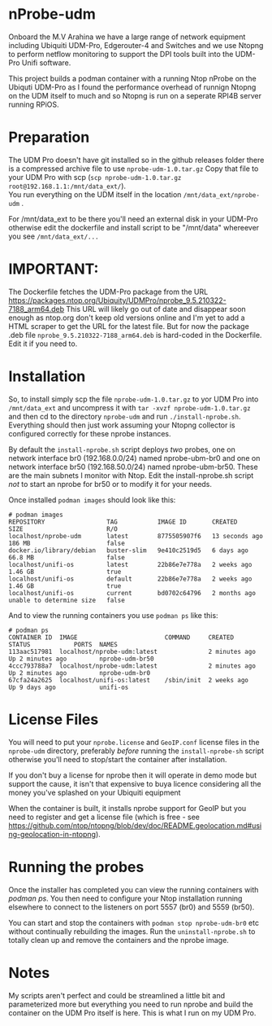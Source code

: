 # nProbe-udm

Onboard the M.V Arahina we have a large range of network equipment including Ubiquiti UDM-Pro, Edgerouter-4 and Switches and we use Ntopng to perform netflow monitoring to support the DPI tools built into the UDM-Pro Unifi software. 

This project builds a podman container with a running Ntop nProbe on the Ubiquti UDM-Pro as I found the performance overhead of runnign Ntopng on the UDM itself to much and so Ntopng is run on a seperate RPI4B server running RPiOS.  

# Preparation
The UDM Pro doesn't have git installed so in the github releases folder there is a compressed archive file to use ```nprobe-udm-1.0.tar.gz```
Copy that file to your UDM Pro with scp (```scp nprobe-udm-1.0.tar.gz root@192.168.1.1:/mnt/data_ext/```).  
You run everything on the UDM itself in the location ```/mnt/data_ext/nprobe-udm``` . 

For /mnt/data_ext to be there you'll need an external disk in your UDM-Pro otherwise edit the dockerfile and install script to be "/mnt/data" whereever you see ```/mnt/data_ext/...```  

# IMPORTANT:  
The Dockerfile fetches the UDM-Pro package from the URL https://packages.ntop.org/Ubiquity/UDMPro/nprobe_9.5.210322-7188_arm64.deb
This URL will likely go out of date and disappear soon enough as ntop.org don't keep old versions online and I'm yet to add a HTML scraper to get the URL for the latest file.  But for now the package .deb file ```nprobe_9.5.210322-7188_arm64.deb``` is hard-coded in the Dockerfile.  Edit it if you need to.  

# Installation

So, to install simply scp the file ```nprobe-udm-1.0.tar.gz``` to yor UDM Pro into ```/mnt/data_ext``` and uncompress it with ```tar -xvzf nprobe-udm-1.0.tar.gz``` and then cd to the directory ```nprobe-udm``` and run ```./install-nprobe.sh```.  Everything should then just work assuming your Ntopng collector is configured correctly for these nprobe instances.

By default the ```install-nprobe.sh``` script deploys *two* probes, one on network interface br0 (192.168.0.0/24) named nprobe-ubm-br0 and one on network interface br50 (192.168.50.0/24) named nprobe-ubm-br50.  These are the main subnets I monitor with Ntop.  Edit the install-nprobe.sh script *not* to start an nprobe for br50 or to modify it for your needs.

Once installed ```podman images``` should look like this:

```
# podman images
REPOSITORY                 TAG           IMAGE ID       CREATED          SIZE                       R/O
localhost/nprobe-udm       latest        8775505907f6   13 seconds ago   186 MB                     false
docker.io/library/debian   buster-slim   9e410c2519d5   6 days ago       66.8 MB                    false
localhost/unifi-os         latest        22b86e7e778a   2 weeks ago      1.46 GB                    true
localhost/unifi-os         default       22b86e7e778a   2 weeks ago      1.46 GB                    true
localhost/unifi-os         current       bd0702c64796   2 months ago     unable to determine size   false
```
And  to view the running containers you use ```podman ps``` like this:
```
# podman ps
CONTAINER ID  IMAGE                        COMMAND     CREATED        STATUS            PORTS  NAMES
113aac517981  localhost/nprobe-udm:latest              2 minutes ago  Up 2 minutes ago         nprobe-udm-br50
4ccc793788a7  localhost/nprobe-udm:latest              2 minutes ago  Up 2 minutes ago         nprobe-udm-br0
67cfa24a2625  localhost/unifi-os:latest    /sbin/init  2 weeks ago    Up 9 days ago            unifi-os
```
# License Files
You will need to put your ```nprobe.license``` and ```GeoIP.conf``` license files in the ```nprobe-udm``` directory, preferably *before* running the ```install-nprobe-sh``` script otherwise you'll need to stop/start the container after installation.  

If you don't buy a license for nprobe then it will operate in demo mode but support the cause, it isn't that expensive to buya licence considering all the money you've splashed on your Ubiquiti equipment

When the container is built, it installs nprobe support for GeoIP but you need to register and get a license file (which is free - see https://github.com/ntop/ntopng/blob/dev/doc/README.geolocation.md#using-geolocation-in-ntopng).  

# Running the probes
Once the installer has completed you can view the running containers with *podman ps*.  You then need to configure your Ntop installation running elsewhere to connect to the listeners on port 5557 (br0) and 5559 (br50). 

You can start and stop the containers with ```podman stop nprobe-udm-br0``` etc without continually rebuilding the images.  Run the ```uninstall-nprobe.sh``` to totally clean up and remove the containers and the nprobe image.

# Notes
My scripts aren't perfect and could be streamlined a little bit and parameterized more but everything you need to run nprobe and build the container on the UDM Pro itself is here.  This is what I run on my UDM Pro. 
